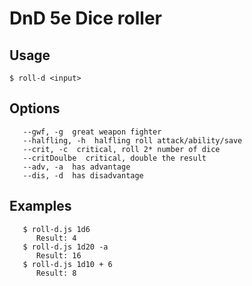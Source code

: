 # DnD 5e Dice roller

## Usage

   `$ roll-d <input>`

## Options

```
   --gwf, -g  great weapon fighter
   --halfling, -h  halfling roll attack/ability/save
   --crit, -c  critical, roll 2* number of dice
   --critDoulbe  critical, double the result
   --adv, -a  has advantage
   --dis, -d  has disadvantage
```

## Examples

```
   $ roll-d.js 1d6
      Result: 4
   $ roll-d.js 1d20 -a
      Result: 16
   $ roll-d.js 1d10 + 6
      Result: 8
```